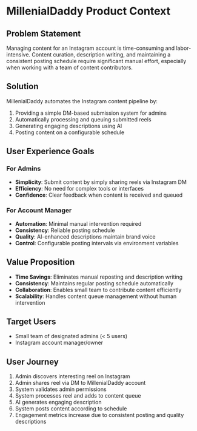 # MillenialDaddy Product Context

## Problem Statement
Managing content for an Instagram account is time-consuming and labor-intensive. Content curation, description writing, and maintaining a consistent posting schedule require significant manual effort, especially when working with a team of content contributors.

## Solution
MillenialDaddy automates the Instagram content pipeline by:
1. Providing a simple DM-based submission system for admins
2. Automatically processing and queuing submitted reels
3. Generating engaging descriptions using AI
4. Posting content on a configurable schedule

## User Experience Goals

### For Admins
- **Simplicity**: Submit content by simply sharing reels via Instagram DM
- **Efficiency**: No need for complex tools or interfaces
- **Confidence**: Clear feedback when content is received and queued

### For Account Manager
- **Automation**: Minimal manual intervention required
- **Consistency**: Reliable posting schedule
- **Quality**: AI-enhanced descriptions maintain brand voice
- **Control**: Configurable posting intervals via environment variables

## Value Proposition
- **Time Savings**: Eliminates manual reposting and description writing
- **Consistency**: Maintains regular posting schedule automatically
- **Collaboration**: Enables small team to contribute content efficiently
- **Scalability**: Handles content queue management without human intervention

## Target Users
- Small team of designated admins (< 5 users)
- Instagram account manager/owner

## User Journey
1. Admin discovers interesting reel on Instagram
2. Admin shares reel via DM to MillenialDaddy account
3. System validates admin permissions
4. System processes reel and adds to content queue
5. AI generates engaging description
6. System posts content according to schedule
7. Engagement metrics increase due to consistent posting and quality descriptions

